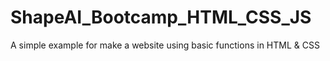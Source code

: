# ShapeAI_Bootcamp_HTML_CSS_JS
A simple example for make a website using basic functions in HTML &amp; CSS
